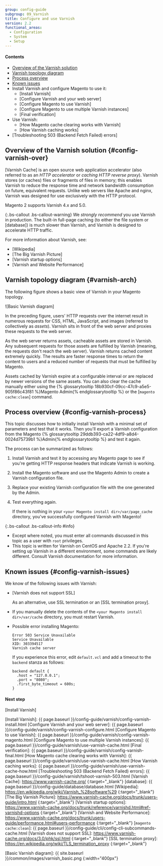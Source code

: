 ```yaml
---
group: config-guide
subgroup: 09_Varnish
title: Configure and use Varnish
version: 2.2
functional_areas:
  - Configuration
  - System
  - Setup
---
```


#### Contents

*	[Overview of the Varnish solution]  
*	[Varnish topology diagram]
*	[Process overview]
*	[Known issues]
*	Install Varnish and configure Magento to use it:
	*	[Install Varnish]
	*	[Configure Varnish and your web server]
	*	[Configure Magento to use Varnish]
	*	[Configure Magento to use multiple Varnish instances]
	*	[Final verification]
*	Use Varnish:
	*	[How Magento cache clearing works with Varnish]
	*	[How Varnish caching works]
*	[Troubleshooting 503 (Backend Fetch Failed) errors]

## Overview of the Varnish solution {#config-varnish-over}
[Varnish Cache] is an open source web application accelerator (also referred to as an *HTTP accelerator* or *caching HTTP reverse proxy*). Varnish stores (or caches) files or fragments of files in memory; this enables Varnish to reduce the response time and network bandwidth consumption on future, equivalent requests. Unlike web servers like Apache and nginx, Varnish was designed for use exclusively with the HTTP protocol.

Magento 2 supports Varnish 4.x and 5.0.

{:.bs-callout .bs-callout-warning}
We _strongly recommend_ you use Varnish in production. The built-in full-page caching (to either the file system or [database]) is much slower than Varnish, and Varnish is designed to accelerate HTTP traffic.

For more information about Varnish, see:

*	[Wikipedia]
*	[The Big Varnish Picture]
*	[Varnish startup options]
*	[Varnish and Website Performance]

## Varnish topology diagram {#varnish-arch}

The following figure shows a basic view of Varnish in your Magento topology.

![Basic Varnish diagram]

In the preceding figure, users' HTTP requests over the internet result in numerous requests for CSS, HTML, JavaScript, and images (referred to collectively as *assets*). Varnish sits in front of the web server and proxies these requests to the web server.

As the web server returns assets, cacheable assets are stored in Varnish. Any subsequent requests for those assets are fulfilled by Varnish (meaning, the requests don't reach the web server). Varnish returns cached content extremely quickly. The results are faster response times to return the content to users and a reduced number of requests that must be fulfilled by Magento.

Assets cached by Varnish expire at a configurable interval or are replaced by newer versions of the same assets. You can also clear the cache manually either using the {% glossarytooltip 18b930cf-09cc-47c9-a5e5-905f86c43f81 %}Magento Admin{% endglossarytooltip %} or the [`magento cache:clean`] command.

## Process overview {#config-varnish-process}

This topic discusses how to initially install Varnish with a minimal set of parameters and test that it works. Then you'll export a Varnish configuration from the Magento {% glossarytooltip 29ddb393-ca22-4df9-a8d4-0024d75739b1 %}Admin{% endglossarytooltip %} and test it again.

The process can be summarized as follows:

1.	Install Varnish and test it by accessing any Magento page to see if you're getting HTTP response headers that indicate Varnish is working.
2.	Install the Magento software and use the Magento Admin to create a Varnish configuration file.
3.	Replace your existing Varnish configuration file with the one generated by the Admin.
3.	Test everything again.

	If there is nothing in your `<your Magento install dir>/var/page_cache` directory, you've successfully configured Varnish with Magento!

{:.bs-callout .bs-callout-info #info}
* Except where noted, you must enter all commands discussed in this topic as a user with `root` privileges.
* This topic is written for Varnish on CentOS and Apache 2.2. If you're setting up Varnish in a different environment, some commands are likely different. Consult Varnish documentation for more information.

## Known issues {#config-varnish-issues}

We know of the following issues with Varnish:

*	[Varnish does not support SSL]

	As an alternative, use SSL termination or an [SSL termination proxy].

*	If you manually delete the contents of the `<your Magento install dir>/var/cache` directory, you must restart Varnish.

*	Possible error installing Magento:

		Error 503 Service Unavailable
		Service Unavailable
		XID: 303394517
		Varnish cache server

	If you experience this error, edit `default.vcl` and add a timeout to the `backend` stanza as follows:

		backend default {
	      .host = "127.0.0.1";
	      .port = "8080";
	      .first_byte_timeout = 600s;
		}

#### Next step
[Install Varnish]

<!-- Link Definitions -->
[Overview of the Varnish solution]: #config-varnish-over
[Varnish topology diagram]: #varnish-arch
[Process overview]: #config-varnish-process
[Known issues]: #config-varnish-issues
[Install Varnish]: {{ page.baseurl }}/config-guide/varnish/config-varnish-install.html
[Configure Varnish and your web server]: {{ page.baseurl }}/config-guide/varnish/config-varnish-configure.html
[Configure Magento to use Varnish]: {{ page.baseurl }}/config-guide/varnish/config-varnish-magento.html
[Configure Magento to use multiple Varnish instances]: {{ page.baseurl }}/config-guide/varnish/use-varnish-cache.html
[Final verification]: {{ page.baseurl }}/config-guide/varnish/config-varnish-final.html
[How Magento cache clearing works with Varnish]: {{ page.baseurl }}/config-guide/varnish/use-varnish-cache.html
[How Varnish caching works]: {{ page.baseurl }}/config-guide/varnish/use-varnish-cache-how.html
[Troubleshooting 503 (Backend Fetch Failed) errors]: {{ page.baseurl }}/config-guide/varnish/tshoot-varnish-503.html
[Varnish Cache]: https://www.varnish-cache.org/
{:target="_blank"}
[database]: {{ page.baseurl }}/config-guide/database/database.html
[Wikipedia]: https://en.wikipedia.org/wiki/Varnish_%28software%29
{:target="_blank"}
[The Big Varnish Picture]: https://www.varnish-cache.org/docs/trunk/users-guide/intro.html
{:target="_blank"}
[Varnish startup options]: https://www.varnish-cache.org/docs/trunk/reference/varnishd.html#ref-varnishd-options
{:target="_blank"}
[Varnish and Website Performance]: https://www.varnish-cache.org/docs/trunk/users-guide/performance.html#users-performance
{:target="_blank"}
[`magento cache:clean`]: {{ page.baseurl }}/config-guide/cli/config-cli-subcommands-cache.html
[Varnish does not support SSL]: https://www.varnish-cache.org/docs/3.0/phk/ssl.html
{:target="_blank"}
[SSL termination proxy]: https://en.wikipedia.org/wiki/TLS_termination_proxy
{:target="_blank"}

<!-- image Definitions -->
[Basic Varnish diagram]: {{ site.baseurl }}/common/images/varnish_basic.png
{:width="400px"}
